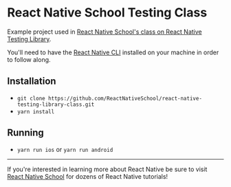 # React Native School Testing Class

Example project used in [React Native School's class on React Native Testing Library](https://www.reactnativeschool.com/test-react-native-apps-with-react-native-testing-library).

You'll need to have the [React Native CLI](https://facebook.github.io/react-native/docs/getting-started) installed on your machine in order to follow along.

## Installation

- `git clone https://github.com/ReactNativeSchool/react-native-testing-library-class.git`
- `yarn install`

## Running

- `yarn run ios` or `yarn run android`

---

If you're interested in learning more about React Native be sure to visit [React Native School](https://www.reactnativeschool.com/) for dozens of React Native tutorials!
